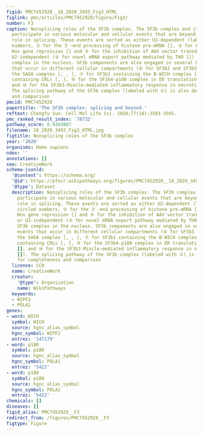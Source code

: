 ```yaml
---
figid: PMC7452928__18_2020_3493_Fig3_HTML
figlink: pmc/articles/PMC7452928/figure/Fig3/
number: F3
caption: Nonsplicing roles of the SF3b complex. The SF3b complex and its components
  participate in various molecular and cellular events that are beyond its canonical
  role in splicing. These events are sorted as either U2-dependent (labeled with circled
  numbers, ② for the 3′-end processing of histone pre-mRNA [], ③ for PcG-mediated
  Hox gene repression [] and ④ for the inhibition of AAV vector transduction []) or
  U2-independent (⑤ for novel mRNA export pathway mediated by THO []) for the SF3b
  complex in the nucleus. SF3b components are also engaged in several biological events
  that occur in different cellular compartments (⑥ for SF3b3 and SF3b5 containing
  the SAGA complex [, , ], ⑦ for SF3b1 containing the B-WICH complex [], ⑧ for SF3b3
  containing CRLs [, ], ⑨ for the SF3b4-p180 complex in ER translational control [],
  and ⑩ for the SF3b3-Mincle-mediated inflammatory response in necrotic cells []).
  The splicing pathway of the SF3b complex (labeled with ①) is also depicted for completeness
  and comparison
pmcid: PMC7452928
papertitle: 'The SF3b complex: splicing and beyond.'
reftext: Chengfu Sun. Cell Mol Life Sci. 2020;77(18):3583-3595.
pmc_ranked_result_index: '78732'
pathway_score: 0.9393807
filename: 18_2020_3493_Fig3_HTML.jpg
figtitle: Nonsplicing roles of the SF3b complex
year: '2020'
organisms: Homo sapiens
ndex: ''
annotations: []
seo: CreativeWork
schema-jsonld:
  '@context': https://schema.org/
  '@id': https://pfocr.wikipathways.org/figures/PMC7452928__18_2020_3493_Fig3_HTML.html
  '@type': Dataset
  description: Nonsplicing roles of the SF3b complex. The SF3b complex and its components
    participate in various molecular and cellular events that are beyond its canonical
    role in splicing. These events are sorted as either U2-dependent (labeled with
    circled numbers, ② for the 3′-end processing of histone pre-mRNA [], ③ for PcG-mediated
    Hox gene repression [] and ④ for the inhibition of AAV vector transduction [])
    or U2-independent (⑤ for novel mRNA export pathway mediated by THO []) for the
    SF3b complex in the nucleus. SF3b components are also engaged in several biological
    events that occur in different cellular compartments (⑥ for SF3b3 and SF3b5 containing
    the SAGA complex [, , ], ⑦ for SF3b1 containing the B-WICH complex [], ⑧ for SF3b3
    containing CRLs [, ], ⑨ for the SF3b4-p180 complex in ER translational control
    [], and ⑩ for the SF3b3-Mincle-mediated inflammatory response in necrotic cells
    []). The splicing pathway of the SF3b complex (labeled with ①) is also depicted
    for completeness and comparison
  license: CC0
  name: CreativeWork
  creator:
    '@type': Organization
    name: WikiPathways
  keywords:
  - WIPF2
  - POLA1
genes:
- word: WICH
  symbol: WICH
  source: hgnc_alias_symbol
  hgnc_symbol: WIPF2
  entrez: '147179'
- word: p180
  symbol: p180
  source: hgnc_alias_symbol
  hgnc_symbol: POLA1
  entrez: '5422'
- word: p180
  symbol: p180
  source: hgnc_alias_symbol
  hgnc_symbol: POLA1
  entrez: '5422'
chemicals: []
diseases: []
figid_alias: PMC7452928__F3
redirect_from: /figures/PMC7452928__F3
figtype: Figure
---
```


